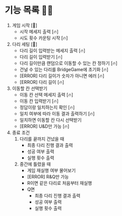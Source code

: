 # 기능 목록 🌟🔥
1. 게임 시작 [🌟]
   - 시작 메세지 출력 [🔥]
   - 시도 횟수 카운팅 시작 [🔥]
2. 다리 세팅 [🌟]
   - 다리 길이 입력받는 메세지 출력 [🔥]
   - 다리 길이 입력받기 [🔥]
   - 다리 길이만큼 랜덤으로 이동할 수 있는 칸 정하기 [🔥]
   - 건널 수 있는 다리를 BridgeGame에 초기화 [🔥]
   - [ERROR] 다리 길이가 숫자가 아니면 에러 [🔥]
   - [ERROR] 다리 길이 [🔥]
3. 이동할 칸 선택받기
   - 이동 칸 선택 메세지 출력 [🔥]
   - 이동 칸 입력받기 [🔥]
   - 정답이랑 일치하는지 확인 [🔥]
   - 일치 여부에 따라 이동 결과 출력하기 [🔥]
   - 일치하면 이동할 칸 다시 선택받기
   - [ERROR] U&D만 가능 [🔥]
5. 종료 조건
   1. 다리를 끝까지 건넜을 때
      - 최종 다리 진행 결과 출력
      - 성공 여부 출력
      - 실행 횟수 출력
   2. 중간에 틀렸을 때
      - 게임 재실행 여부 물어보기
      - [ERROR] R&Q만 가능
      - R이면 같은 다리로 처음부터 재실행
      - Q면
        - 최종 다리 진행 결과 출력
        - 성공 여부 출력
        - 실행 횟수 출력